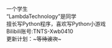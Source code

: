 一个学生  
“LambdaTechnology”是同学  
擅长写Python程序，喜欢写Python小游戏  
Bilibili账号:TNTS-Xwb0410  
更新计划：~~~等待波次~~~
